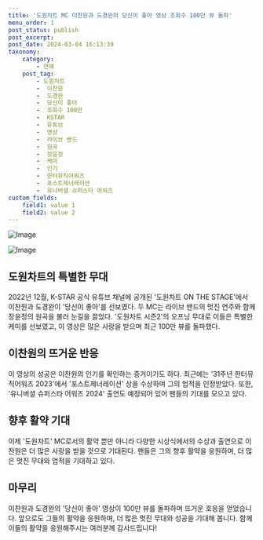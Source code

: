 ```yaml
---
title: '도원차트 MC 이찬원과 도경완의 당신이 좋아 영상 조회수 100만 뷰 돌파'
menu_order: 1
post_status: publish
post_excerpt: 
post_date: 2024-03-04 16:13:39
taxonomy:
    category:
        - 연예
    post_tag:
        - 도원차트
        -  이찬원
        -  도경완
        -  당신이 좋아
        -  조회수 100만
        -  KSTAR
        -  유튜브
        -  영상
        -  라이브 밴드
        -  원곡
        -  장윤정
        -  케미
        -  인기
        -  한터뮤직어워즈
        -  포스트제너레이션
        -  유니버셜 슈퍼스타 어워즈
custom_fields:
    field1: value 1
    field2: value 2
---
```


![Image](https://ssl.pstatic.net/mimgnews/image/311/2024/03/04/0001698162_001_20240304070101298.jpg?type=w540)

![Image](https://mimgnews.pstatic.net/image/311/2024/03/04/0001698162_002_20240304070101360.jpg?type=w540)

## 도원차트의 특별한 무대
2022년 12월, K-STAR 공식 유튜브 채널에 공개된 '도원차트 ON THE STAGE'에서 이찬원과 도경완이 '당신이 좋아'를 선보였다. 두 MC는 라이브 밴드의 멋진 연주와 함께 장윤정의 원곡을 불러 눈길을 끌었다. '도원차트 시즌2'의 오프닝 무대로 이들은 특별한 케미를 선보였고, 이 영상은 많은 사랑을 받으며 최근 100만 뷰를 돌파했다.
## 이찬원의 뜨거운 반응
이 영상의 성공은 이찬원의 인기를 확인하는 증거이기도 하다. 최근에는 '31주년 한터뮤직어워즈 2023'에서 '포스트제너레이션' 상을 수상하며 그의 업적을 인정받았다. 또한, '유니버셜 슈퍼스타 어워즈 2024' 출연도 예정되어 있어 팬들의 기대를 모으고 있다.
## 향후 활약 기대
이제 '도원차트' MC로서의 활약 뿐만 아니라 다양한 시상식에서의 수상과 출연으로 이찬원은 더 많은 사랑을 받을 것으로 기대된다. 팬들은 그의 향후 활약을 응원하며, 더 많은 멋진 무대와 업적을 기대하고 있다.
## 마무리
이찬원과 도경완의 '당신이 좋아' 영상이 100만 뷰를 돌파하며 뜨거운 호응을 얻었습니다. 앞으로도 그들의 활약을 응원하며, 더 많은 멋진 무대와 성공을 기대해 봅니다. 함께 이들의 활약을 응원해주시는 여러분께 감사드립니다!
